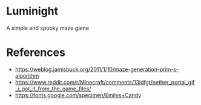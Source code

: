 <!-- ![Banner](banner.png) -->

# Luminight

A simple and spooky maze game

# References

- https://weblog.jamisbuck.org/2011/1/10/maze-generation-prim-s-algorithm
- https://www.reddit.com/r/Minecraft/comments/13idfgt/nether_portal_gif_i_got_it_from_the_game_files/
- https://fonts.google.com/specimen/Emilys+Candy
